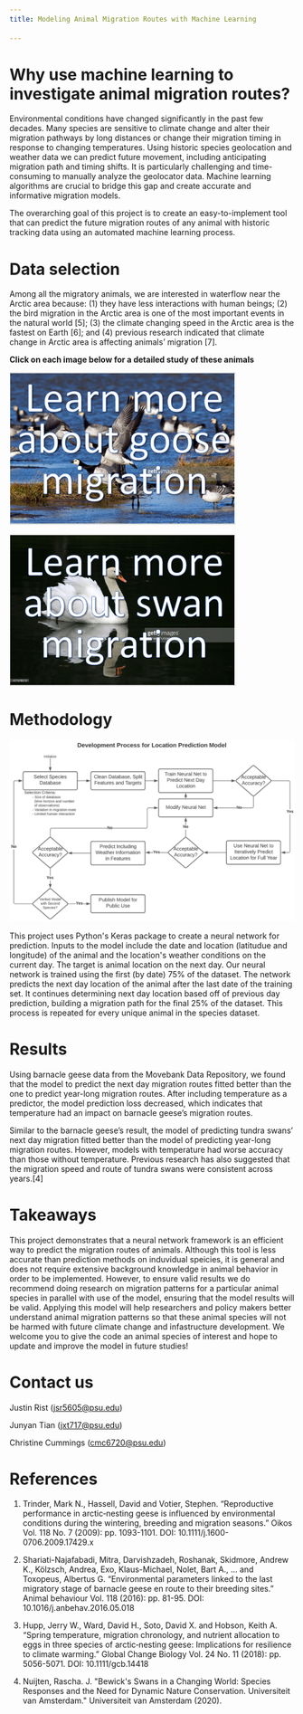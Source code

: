 ```yaml
---
title: Modeling Animal Migration Routes with Machine Learning

---
```


# Why use machine learning to investigate animal migration routes?
Environmental conditions have changed significantly in the past few decades. Many species are sensitive to climate change and alter their migration pathways by long distances or change their migration  timing in  response  to changing  temperatures. Using historic species geolocation and weather data we can predict future movement, including anticipating migration path and timing shifts. It  is  particularly  challenging  and  time-consuming  to  manually  analyze  the  geolocator  data. Machine  learning  algorithms are  crucial  to  bridge  this  gap  and create  accurate  and  informative migration models. 

The overarching goal of this project is to create an easy-to-implement tool that can predict the future migration routes of any animal with historic tracking data using an automated machine learning process. 


# Data selection
Among all the migratory animals, we are interested in waterflow near the Arctic area because: (1) they have less interactions with human beings; (2) the bird migration in the Arctic area is one of the most important events in the natural world [5]; (3) the climate changing speed in the Arctic area is the fastest on Earth [6]; and (4) previous research indicated that climate change in Arctic area is affecting animals’ migration [7].

**Click on each image below for a detailed study of these animals**


[<img src="https://github.com/JSRist0028/animalmigration/blob/57e907a53538094c530b101bd2f4b9d25f7831d8/website/goose_thumbnail.PNG?raw=true" width="400" >](https://jsrist0028.github.io/animalmigration/website/barnaclegeese)


[<img src="https://github.com/JSRist0028/animalmigration/blob/57e907a53538094c530b101bd2f4b9d25f7831d8/website/swan_thumbnail.PNG?raw=true" width="400" >](https://jsrist0028.github.io/animalmigration/website/swan)


# Methodology 
<img src="https://github.com/JSRist0028/animalmigration/blob/beccd0e282fd6a8da0bf041d68d46f3bb8175931/website/ProcessFlow.PNG?raw=true" width="800" >

This project uses Python's Keras package to create a neural network for prediction. Inputs to the model include the date and location (latitudue and longitude) of the animal and the location's weather conditions on the current day. The target is animal location on the next day. Our neural network is trained using the first (by date) 75% of the dataset. The network predicts the next day location of the animal after the last date of the training set. It continues determining next day location based off of previous day prediction, building a migration path for the final 25% of the dataset. This process is repeated for every unique animal in the species dataset.

# Results
Using barnacle geese data from the Movebank Data Repository, we found that the model to predict the next day migration routes fitted better than the one to predict year-long migration routes. After including temperature as a predictor, the model prediction loss decreased, which indicates that temperature had an impact on barnacle geese’s migration routes. 

Similar to the barnacle geese’s result, the model of predicting tundra swans’ next day migration fitted better than the model of predicting year-long migration routes. However, models with temperature had worse accuracy than those without temperature. Previous research has also suggested that the migration speed and route of tundra swans were consistent across years.[4]


# Takeaways
This project demonstrates that a neural network framework is an efficient way to predict the migration routes of animals. Although this tool is less accurate than prediction methods on induvidual speicies, it is general and does not require extensive background knowledge in animal behavior in order to be implemented. However, to ensure valid results we do recommend doing research on migration patterns for a particular animal species in parallel with use of the model, ensuring that the model results will be valid. Applying this model will help researchers and policy makers better understand animal migration patterns so that these animal species will not be harmed with future climate change and infastructure development. We welcome you to give the code an animal species of interest and hope to update and improve the model in future studies! 

# Contact us
Justin Rist (<a href="jsr5605@psu.edu">jsr5605@psu.edu</a>)

Junyan Tian (<a href="jxt717@psu.edu">jxt717@psu.edu</a>)

Christine Cummings (<a href="cmc6720@psu.edu">cmc6720@psu.edu</a>)

# References
1. Trinder, Mark N., Hassell, David and Votier, Stephen. “Reproductive performance in arctic‐nesting geese is influenced by environmental conditions during the wintering, breeding and migration seasons.” Oikos Vol. 118 No. 7 (2009): pp. 1093-1101. DOI: 10.1111/j.1600-0706.2009.17429.x 

2. Shariati-Najafabadi, Mitra, Darvishzadeh, Roshanak, Skidmore, Andrew K., Kölzsch, Andrea, Exo, Klaus-Michael, Nolet, Bart A., ... and Toxopeus, Albertus G. “Environmental parameters linked to the last migratory stage of barnacle geese en route to their breeding sites.” Animal behaviour Vol. 118 (2016): pp. 81-95. DOI: 10.1016/j.anbehav.2016.05.018 

3. Hupp, Jerry W., Ward, David H., Soto, David X. and Hobson, Keith A. “Spring temperature, migration chronology, and nutrient allocation to eggs in three species of arctic‐nesting geese: Implications for resilience to climate warming.” Global Change Biology Vol. 24 No. 11 (2018): pp. 5056-5071. DOI: 10.1111/gcb.14418 

4. Nuijten, Rascha. J. "Bewick's Swans in a Changing World: Species Responses and the Need for Dynamic Nature Conservation. Universiteit van Amsterdam." Universiteit van Amsterdam (2020).
